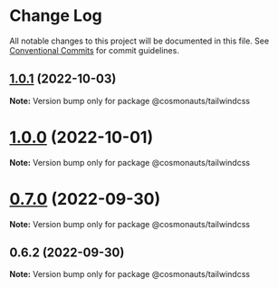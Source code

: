 # Change Log

All notable changes to this project will be documented in this file.
See [Conventional Commits](https://conventionalcommits.org) for commit guidelines.

## [1.0.1](https://github.com/cosmology-tech/create-cosmos-app/compare/@cosmonauts/tailwindcss@1.0.0...@cosmonauts/tailwindcss@1.0.1) (2022-10-03)

**Note:** Version bump only for package @cosmonauts/tailwindcss





# [1.0.0](https://github.com/cosmology-tech/create-cosmos-app/compare/@cosmonauts/tailwindcss@0.7.0...@cosmonauts/tailwindcss@1.0.0) (2022-10-01)

**Note:** Version bump only for package @cosmonauts/tailwindcss





# [0.7.0](https://github.com/cosmology-tech/create-cosmos-app/compare/@cosmonauts/tailwindcss@0.6.2...@cosmonauts/tailwindcss@0.7.0) (2022-09-30)

**Note:** Version bump only for package @cosmonauts/tailwindcss





## 0.6.2 (2022-09-30)

**Note:** Version bump only for package @cosmonauts/tailwindcss
